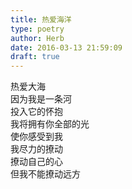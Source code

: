 ```yaml
---  
title: 热爱海洋  
type: poetry  
author: Herb  
date: 2016-03-13 21:59:09  
draft: true
---  
```

热爱大海  
因为我是一条河  
投入它的怀抱  
我将拥有你全部的光    
使你感受到我  
我尽力的撩动  
撩动自己的心  
但我不能撩动远方  
